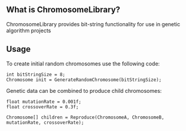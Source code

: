 What is ChromosomeLibrary?
--------------------------

ChromosomeLibrary provides bit-string functionality for use in genetic algorithm projects

Usage
-----

To create initial random chromosomes use the following code:
```
int bitStringSize = 8;
Chromosome init = GenerateRandomChromosome(bitStringSize);
```

Genetic data can be combined to produce child chromosomes:
```
float mutationRate = 0.001f;
float crossoverRate = 0.3f;

Chromosome[] children = Reproduce(ChromosomeA, ChromosomeB, mutationRate, crossoverRate);
```